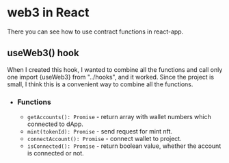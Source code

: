 # web3 in React

There you can see how to use contract functions in react-app.

## useWeb3() hook

When I created this hook, I wanted to combine all the functions and call only one import {useWeb3} from "../hooks", and it worked. Since the project is small, I think this is a convenient way to combine all the functions.
- ### Functions
  - `getAccounts(): Promise` - return array with wallet numbers which connected to dApp.
  - `mint(tokenId): Promise` - send request for mint nft. 
  - `connectAccount(): Promise` - connect wallet to project.
  - `isConnected(): Promise` - return boolean value, whether the account is connected or not.

